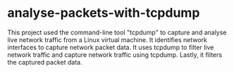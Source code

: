 # analyse-packets-with-tcpdump
This project used the command-line tool "tcpdump" to capture and analyse live network traffic from a Linux virtual machine. It identifies network interfaces to capture network packet data. It uses tcpdump to filter live network traffic and capture network traffic using tcpdump. Lastly, it filters the captured packet data.

